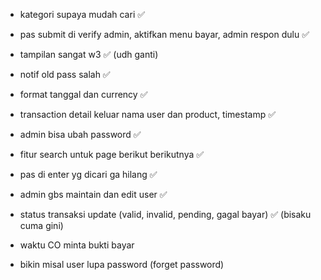- kategori supaya mudah cari ✅
- pas submit di verify admin, aktifkan menu bayar, admin respon dulu ✅
- tampilan sangat w3 ✅ (udh ganti)
- notif old pass salah ✅
- format tanggal dan currency ✅
- transaction detail keluar nama user dan product, timestamp ✅
- admin bisa ubah password ✅
- fitur search untuk page berikut berikutnya ✅
- pas di enter yg dicari ga hilang ✅
- admin gbs maintain dan edit user ✅

- status transaksi update (valid, invalid, pending, gagal bayar) ✅ (bisaku cuma gini)

- waktu CO minta bukti bayar
- bikin misal user lupa password (forget password)
